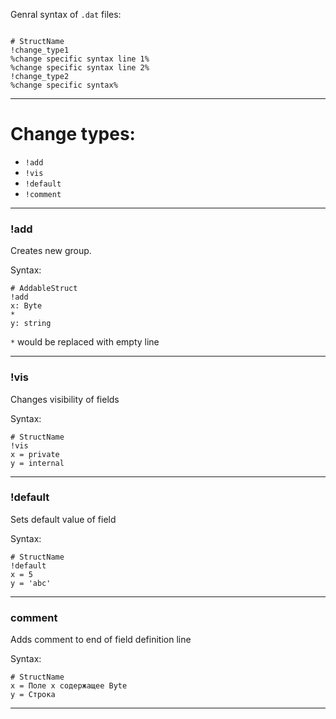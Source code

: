


Genral syntax of `.dat` files:
```

# StructName
!change_type1
%change specific syntax line 1%
%change specific syntax line 2%
!change_type2
%change specific syntax%

```
---
# Change types:

- `!add`
- `!vis`
- `!default`
- `!comment`

---
### !add

Creates new group.

Syntax:
```
# AddableStruct
!add
x: Byte
*
y: string
```

`*` would be replaced with empty line

---
### !vis

Changes visibility of fields

Syntax:
```
# StructName
!vis
x = private
y = internal
```

---
### !default

Sets default value of field

Syntax:
```
# StructName
!default
x = 5
y = 'abc'
```

---
### comment

Adds comment to end of field definition line

Syntax:
```
# StructName
x = Поле x содержащее Byte
y = Строка
```

---


